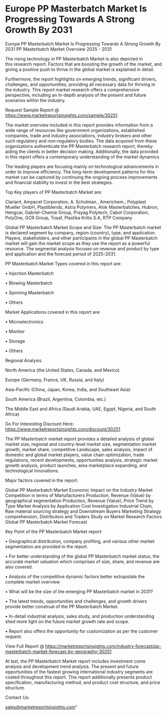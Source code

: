 # Europe PP Masterbatch Market Is Progressing Towards A Strong Growth By 2031
Europe PP Masterbatch Market Is Progressing Towards A Strong Growth By 2031
PP Masterbatch Market Overview 2025 - 2031

The rising technology in PP Masterbatch Market is also depicted in this research report. Factors that are boosting the growth of the market, and giving a positive push to thrive in the global market is explained in detail.

Furthermore, the report highlights on emerging trends, significant drivers, challenges, and opportunities, providing all necessary data for thriving in the industry. This report market research offers a comprehensive perspective, including an in-depth analysis of the present and future scenarios within the industry.

Request Sample Report @ https://www.marketreportsinsights.com/sample/30251

The market overview included in this report provides information from a wide range of resources like government organizations, established companies, trade and industry associations, industry brokers and other such regulatory and non-regulatory bodies. The data acquired from these organizations authenticate the PP Masterbatch research report, thereby aiding the clients in better decision making. Additionally, the data provided in this report offers a contemporary understanding of the market dynamics.

The leading players are focusing mainly on technological advancements in order to improve efficiency. The long-term development patterns for this market can be captured by continuing the ongoing process improvements and financial stability to invest in the best strategies.

Top Key players of PP Masterbatch Market are:

Clariant, Ampacet Corporation, A. Schulman., Americhem., Polyplast Mueller GmbH, Plastiblends, Astra Polymers, Alok Masterbatches, Hubron, Hengcai, Gabriel-Chemie Group, Prayag Polytech, Cabot Corporation, PolyOne, GCR Group, Tosaf, Plastika Kritis S.A, RTP Company

Global PP Masterbatch Market Scope and Size:
The PP Masterbatch market is declared segment by company, region (country), type, and application. Players, stakeholders, and other participants in the global PP Masterbatch market will gain the market scope as they use the report as a powerful resource. The segmental analysis focuses on revenue and product by type and application and the forecast period of 2025-2031.

PP Masterbatch Market Types covered in this report are:

• Injection Masterbatch

• Blowing Masterbatch

• Spinning Masterbatch

• Others

Market Applications covered in this report are:

• Microelectronics

• Monitor

• Storage

• Others

Regional Analysis

North America (the United States, Canada, and Mexico)

Europe (Germany, France, UK, Russia, and Italy)

Asia-Pacific (China, Japan, Korea, India, and Southeast Asia)

South America (Brazil, Argentina, Colombia, etc.)

The Middle East and Africa (Saudi Arabia, UAE, Egypt, Nigeria, and South Africa)

Go For Interesting Discount Here: https://www.marketreportsinsights.com/discount/30251

The PP Masterbatch market report provides a detailed analysis of global market size, regional and country-level market size, segmentation market growth, market share, competitive Landscape, sales analysis, impact of domestic and global market players, value chain optimization, trade regulations, recent developments, opportunities analysis, strategic market growth analysis, product launches, area marketplace expanding, and technological innovations.

Major factors covered in the report:

Global PP Masterbatch Market
Economic Impact on the Industry
Market Competition in terms of Manufacturers
Production, Revenue (Value) by geographical segmentation
Production, Revenue (Value), Price Trend by Type
Market Analysis by Application
Cost Investigation
Industrial Chain, Raw material sourcing strategy and Downstream Buyers
Marketing Strategy comprehension, Distributors and Traders
Study on Market Research Factors
Global PP Masterbatch Market Forecast

Key Point of the PP Masterbatch Market report:

• Geographical distribution, company profiling, and various other market segmentation are provided in the report.

• For better understanding of the global PP Masterbatch market status, the accurate market valuation which comprises of size, share, and revenue are also covered.

• Analysis of the competitive dynamic factors better extrapolate the complete market overview

• What will be the size of the emerging PP Masterbatch market in 2031?

• The latest trends, opportunities and challenges, and growth drivers provide better construal of the PP Masterbatch Market.

• In-detail industrial analysis, sales study, and production understanding shed more light on the future market growth rate and scope.

• Report also offers the opportunity for customization as per the customer request.

View Full Report @ https://marketreportsinsights.com/industry-forecast/pp-masterbatch-market-forecast-by-geography-30251

At last, the PP Masterbatch Market report includes investment come analysis and development trend analysis. The present and future opportunities of the fastest growing international industry segments are coated throughout this report. This report additionally presents product specification, manufacturing method, and product cost structure, and price structure.

Contact Us:

sales@marketreportsinsights.com"

